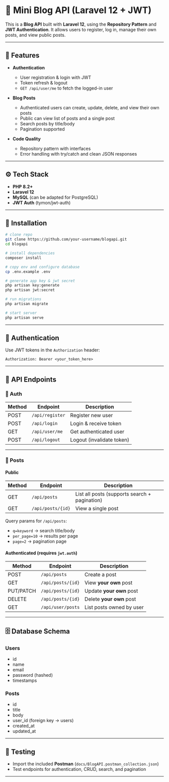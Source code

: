 # 📝 Mini Blog API (Laravel 12 + JWT)

This is a **Blog API** built with **Laravel 12**, using the **Repository Pattern** and **JWT Authentication**.
It allows users to register, log in, manage their own posts, and view public posts.

---

## 🚀 Features

* **Authentication**

  * User registration & login with JWT
  * Token refresh & logout
  * `GET /api/user/me` to fetch the logged-in user

* **Blog Posts**

  * Authenticated users can create, update, delete, and view their own posts
  * Public can view list of posts and a single post
  * Search posts by title/body
  * Pagination supported

* **Code Quality**

  * Repository pattern with interfaces
  * Error handling with try/catch and clean JSON responses

---

## ⚙️ Tech Stack

* **PHP 8.2+**
* **Laravel 12**
* **MySQL** (can be adapted for PostgreSQL)
* **JWT Auth** (tymon/jwt-auth)

---

## 📂 Installation

```bash
# clone repo
git clone https://github.com/your-username/blogapi.git
cd blogapi

# install dependencies
composer install

# copy env and configure database
cp .env.example .env

# generate app key & jwt secret
php artisan key:generate
php artisan jwt:secret

# run migrations
php artisan migrate

# start server
php artisan serve
```

---

## 🔑 Authentication

Use JWT tokens in the `Authorization` header:

```
Authorization: Bearer <your_token_here>
```

---

## 📡 API Endpoints

### 🔐 Auth

| Method | Endpoint        | Description               |
| ------ | --------------- | ------------------------- |
| POST   | `/api/register` | Register new user         |
| POST   | `/api/login`    | Login & receive token     |
| GET    | `/api/user/me`  | Get authenticated user    |
| POST   | `/api/logout`   | Logout (invalidate token) |

---

### 📖 Posts

#### Public

| Method | Endpoint          | Description                                   |
| ------ | ----------------- | --------------------------------------------- |
| GET    | `/api/posts`      | List all posts (supports search + pagination) |
| GET    | `/api/posts/{id}` | View a single post                            |

Query params for `/api/posts`:

* `q=keyword` → search title/body
* `per_page=10` → results per page
* `page=2` → pagination page

#### Authenticated (requires `jwt.auth`)

| Method    | Endpoint          | Description              |
| --------- | ----------------- | ------------------------ |
| POST      | `/api/posts`      | Create a post            |
| GET       | `/api/posts/{id}` | View **your own** post   |
| PUT/PATCH | `/api/posts/{id}` | Update **your own** post |
| DELETE    | `/api/posts/{id}` | Delete **your own** post |
| GET       | `/api/user/posts` | List posts owned by user |

---

## 🗄️ Database Schema

### Users

* id
* name
* email
* password (hashed)
* timestamps

### Posts

* id
* title
* body
* user\_id (foreign key → users)
* created\_at
* updated\_at

---

## 🧪 Testing

* Import the included **Postman** (`docs/BlogAPI.postman_collection.json`)
* Test endpoints for authentication, CRUD, search, and pagination

---



